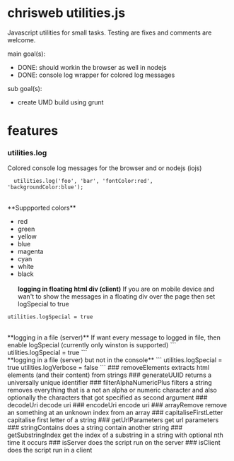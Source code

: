 chrisweb utilities.js
=====================

Javascript utilities for small tasks. Testing are fixes and comments are welcome.

main goal(s):
* DONE: should workin the browser as well in nodejs
* DONE: console log wrapper for colored log messages

sub goal(s):
* create UMD build using grunt

# features

### utilities.log
Colored console log messages for the browser and or nodejs (iojs)
```
  utilities.log('foo', 'bar', 'fontColor:red', 'backgroundColor:blue');
```
<br>
**Suppported colors**

* red
* green
* yellow
* blue
* magenta
* cyan
* white
* black
<br><br>
**logging in floating html div (client)**
If you are on mobile device and wan't to show the messages in a floating div over the page then set logSpecial to true
```
utilities.logSpecial = true
```
<br>
**logging in a file (server)**
If want every message to logged in file, then enable logSpecial (currently only winston is supported)
```
utilities.logSpecial = true
```
<br>
**logging in a file (server) but not in the console**
```
utilities.logSpecial = true
utilities.logVerbose = false
```
### removeElements
extracts html elements (and their content) from strings
### generateUUID
returns a universally unique identifier
### filterAlphaNumericPlus
filters a string
<br>
removes everything that is a not an alpha or numeric character and also optionally the characters that got specified as second argument
### decodeUri
decode uri
### encodeUri
encode uri
### arrayRemove
remove an something at an unknown index from an array
### capitaliseFirstLetter
capitalise first letter of a string
### getUrlParameters
get url parameters
### stringContains
does a string contain another string
### getSubstringIndex
get the index of a substring in a string with optional nth time it occurs
### isServer
does the script run on the server
### isClient
does the script run in a client
